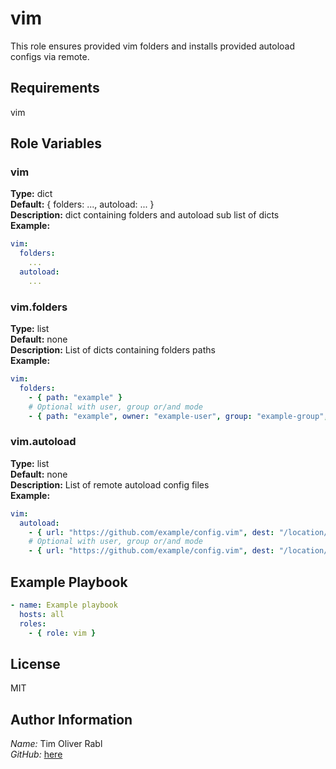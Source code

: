 vim
=========

This role ensures provided vim folders and installs provided autoload configs via remote.

Requirements
------------

vim

Role Variables
--------------

### vim

**Type:** dict  
**Default:** { folders: ..., autoload: ... }  
**Description:** dict containing folders and autoload sub list of dicts  
**Example:**  

```yaml
vim:
  folders:
    ...
  autoload:
    ...
```

### vim.folders

**Type:** list  
**Default:** none  
**Description:** List of dicts containing folders paths  
**Example:**  

```yaml
vim:
  folders:
    - { path: "example" }
    # Optional with user, group or/and mode
    - { path: "example", owner: "example-user", group: "example-group", mode: "0640" }
```

### vim.autoload

**Type:** list  
**Default:** none  
**Description:** List of remote autoload config files  
**Example:**  

```yaml
vim:
  autoload:
    - { url: "https://github.com/example/config.vim", dest: "/location/to/ensure/" }
    # Optional with user, group or/and mode
    - { url: "https://github.com/example/config.vim", dest: "/location/to/ensure/", owner: "example-user", group: "example-group", mode: "0640" }
```


Example Playbook
----------------
```yaml
- name: Example playbook
  hosts: all
  roles:
    - { role: vim }
```

License
-------

MIT

Author Information
------------------

*Name:* Tim Oliver Rabl  
*GitHub:* [here](<https://github.com/timrabl>)
